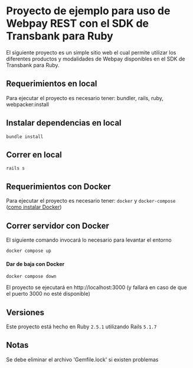 # Proyecto de ejemplo para uso de Webpay REST con el SDK de Transbank para Ruby

El siguiente proyecto es un simple sitio web el cual permite utilizar los diferentes productos y modalidades de Webpay disponibles en el
SDK de Transbank para Ruby.

## Requerimientos en local
Para ejecutar el proyecto es necesario tener: 
bundler, rails, ruby, webpacker:install

## Instalar dependencias en local

```
bundle install
```

## Correr en local

```
rails s
```

## Requerimientos con Docker
Para ejecutar el proyecto es necesario tener: 
 ```docker``` y ```docker-compose``` ([como instalar Docker](https://docs.docker.com/install/))

## Correr servidor con Docker

El siguiente comando invocará lo necesario para levantar el entorno

```
docker compose up
```

#### Dar de baja con Docker

```
docker compose down
```

El proyecto se ejecutará en http://localhost:3000 (y fallará en caso de que el puerto 3000 no esté disponible)

## Versiones

Este proyecto está hecho en Ruby `2.5.1` utilizando Rails `5.1.7`

## Notas
Se debe eliminar el archivo 'Gemfile.lock' si existen problemas